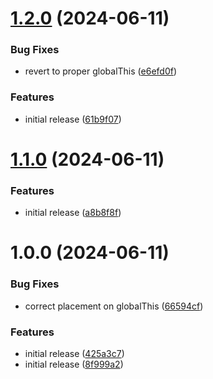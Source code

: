 # [1.2.0](https://github.com/podium-lib/bridge/compare/v1.1.0...v1.2.0) (2024-06-11)


### Bug Fixes

* revert to proper globalThis ([e6efd0f](https://github.com/podium-lib/bridge/commit/e6efd0f48bcd36d1d92b1d3da333707278ba3ae6))


### Features

* initial release ([61b9f07](https://github.com/podium-lib/bridge/commit/61b9f07fa68aee3d04d8110ebbd047a8d5802361))

# [1.1.0](https://github.com/podium-lib/bridge/compare/v1.0.0...v1.1.0) (2024-06-11)


### Features

* initial release ([a8b8f8f](https://github.com/podium-lib/bridge/commit/a8b8f8fc62fa0929b05f0a5975c0c1e043e96773))

# 1.0.0 (2024-06-11)


### Bug Fixes

* correct placement on globalThis ([66594cf](https://github.com/podium-lib/bridge/commit/66594cf230d71a894e986357cee045cba5e8a781))


### Features

* initial release ([425a3c7](https://github.com/podium-lib/bridge/commit/425a3c7497bf9232d68d9223f923ac275f276d55))
* initial release ([8f999a2](https://github.com/podium-lib/bridge/commit/8f999a22e46661cf0177774ba15f570e2d644bd4))
